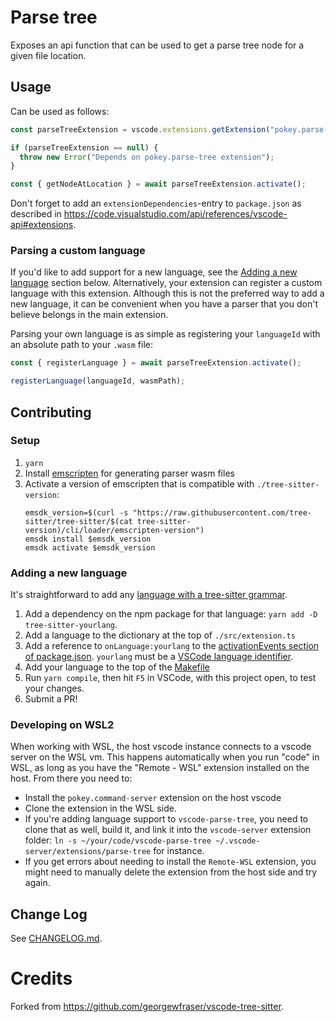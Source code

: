 # Parse tree

Exposes an api function that can be used to get a parse tree node for a given file location.

## Usage

Can be used as follows:

```ts
const parseTreeExtension = vscode.extensions.getExtension("pokey.parse-tree");

if (parseTreeExtension == null) {
  throw new Error("Depends on pokey.parse-tree extension");
}

const { getNodeAtLocation } = await parseTreeExtension.activate();
```

Don't forget to add an `extensionDependencies`-entry to `package.json` as
described in
https://code.visualstudio.com/api/references/vscode-api#extensions.

### Parsing a custom language

If you'd like to add support for a new language, see the [Adding a new language](#adding-a-new-language) section below. Alternatively, your extension can register a custom language with this extension. Although this is not the preferred way to add a new language, it can be convenient when you have a parser that you don't believe belongs in the main extension.

Parsing your own language is as simple as registering your `languageId` with an absolute path to your `.wasm` file:

```ts
const { registerLanguage } = await parseTreeExtension.activate();

registerLanguage(languageId, wasmPath);
```

## Contributing

### Setup

1. `yarn`
2. Install [emscripten](https://emscripten.org/docs/getting_started/downloads.html) for generating parser wasm files
3. Activate a version of emscripten that is compatible with `./tree-sitter-version`:
   ```
   emsdk_version=$(curl -s "https://raw.githubusercontent.com/tree-sitter/tree-sitter/$(cat tree-sitter-version)/cli/loader/emscripten-version")
   emsdk install $emsdk_version
   emsdk activate $emsdk_version
   ```

### Adding a new language

It's straightforward to add any [language with a tree-sitter grammar](https://tree-sitter.github.io/tree-sitter/).

1. Add a dependency on the npm package for that language: `yarn add -D tree-sitter-yourlang`.
2. Add a language to the dictionary at the top of `./src/extension.ts`
3. Add a reference to `onLanguage:yourlang` to the [activationEvents section of package.json](package.json). `yourlang` must be a [VSCode language identifier](https://code.visualstudio.com/docs/languages/identifiers).
4. Add your language to the top of the [Makefile](Makefile)
5. Run `yarn compile`, then hit `F5` in VSCode, with this project open, to test your changes.
6. Submit a PR!

### Developing on WSL2

When working with WSL, the host vscode instance connects to a vscode server on the WSL vm. This happens automatically when you run "code" in WSL, as long as you have the "Remote - WSL" extension installed on the host. From there you need to:

- Install the `pokey.command-server` extension on the host vscode
- Clone the extension in the WSL side.
- If you're adding language support to `vscode-parse-tree`, you need to clone that as well, build it, and link it into the `vscode-server` extension folder: `ln -s ~/your/code/vscode-parse-tree ~/.vscode-server/extensions/parse-tree` for instance.
- If you get errors about needing to install the `Remote-WSL` extension, you might need to manually delete the extension from the host side and try again.

## Change Log

See [CHANGELOG.md](CHANGELOG.md).

# Credits

Forked from https://github.com/georgewfraser/vscode-tree-sitter.
